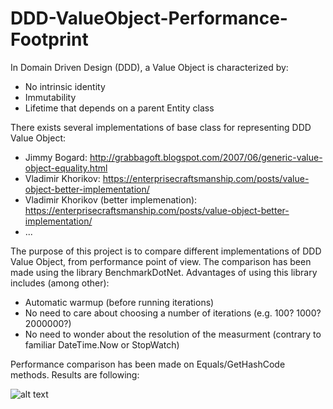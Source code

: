 # DDD-ValueObject-Performance-Footprint

In Domain Driven Design (DDD), a Value Object is characterized by:
- No intrinsic identity
- Immutability
- Lifetime that depends on a parent Entity class

There exists several implementations of base class for representing DDD Value Object:
- Jimmy Bogard: http://grabbagoft.blogspot.com/2007/06/generic-value-object-equality.html
- Vladimir Khorikov: https://enterprisecraftsmanship.com/posts/value-object-better-implementation/
- Vladimir Khorikov (better implemenation): https://enterprisecraftsmanship.com/posts/value-object-better-implementation/
- ...

The purpose of this project is to compare different implementations of DDD Value Object, from performance point of view.
The comparison has been made using the library BenchmarkDotNet. Advantages of using this library includes (among other):
- Automatic warmup (before running iterations)
- No need to care about choosing a number of iterations (e.g. 100? 1000? 2000000?)
- No need to wonder about the resolution of the measurment (contrary to familiar DateTime.Now or StopWatch)


Performance comparison has been made on Equals/GetHashCode methods.
Results are following:

![alt text](https://github.com/ph-lambert/DDD-ValueObject-Performance-Footprint/blob/master/DDD.ValueObject.PerformanceTests/PerformanceFootprint.png?raw=true)

